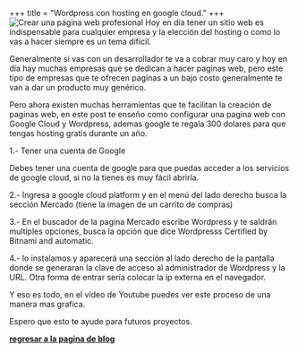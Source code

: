 +++
title = "Wordpress con hosting en google cloud."
+++
![Crear una página web profesional](../../images/blog-3.jpg)
Hoy en día tener un sitio web es indispensable para cualquier empresa y la elección del hosting o como lo vas a hacer siempre es un tema difícil.

Generalmente si vas con un desarrollador te va a cobrar muy caro y hoy en día hay muchas empresas que se dedican a hacer paginas web, pero este tipo de empresas que te ofrecen paginas a un bajo costo generalmente te van a dar un producto muy genérico.

Pero ahora existen muchas herramientas que te facilitan la creación de paginas web, en este post te enseño como configurar una pagina web con Google Cloud y Wordpress, ademas google te regala 300 dolares para que tengas hosting gratis durante un año.

1.- Tener una cuenta de Google

Debes tener una cuenta de google para que puedas acceder a los servicios de google cloud, si no la tienes es muy fácil abrirla.

2.- Ingresa a google cloud platform y en el menú del lado derecho busca la sección Mercado (tiene la imagen de un carrito de compras)

3.- En el buscador de la pagina Mercado escribe Wordpress y te saldrán multiples opciones, busca la opción que dice Wordpresss Certified by Bitnami and automatic.

4.- lo instalamos y aparecerá una sección al lado derecho de la pantalla donde se generaran la clave de acceso al administrador de Wordpress y la URL. Otra forma de entrar sería colocar la ip externa en el navegador.

Y eso es todo, en el vídeo de Youtube puedes ver este proceso de una manera mas grafica.

Espero que esto te ayude para futuros proyectos.

**[regresar a la pagina de blog](../../blog)**